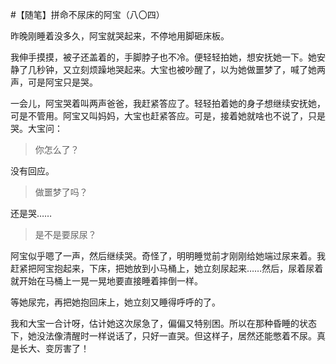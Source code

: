 #【随笔】拼命不尿床的阿宝（八〇四）

昨晚刚睡着没多久，阿宝就哭起来，不停地用脚砸床板。

我伸手摸摸，被子还盖着的，手脚脖子也不冷。便轻轻拍她，想安抚她一下。她安静了几秒钟，又立刻烦躁地哭起来。大宝也被吵醒了，以为她做噩梦了，喊了她两声，可是阿宝只是哭。

一会儿，阿宝哭着叫两声爸爸，我赶紧答应了。轻轻拍着她的身子想继续安抚她，可是不管用。阿宝又叫妈妈，大宝也赶紧答应。可是，接着她就啥也不说了，只是哭。大宝问：

> 你怎么了？

没有回应。

> 做噩梦了吗？

还是哭……

> 是不是要尿尿？

阿宝似乎嗯了一声，然后继续哭。奇怪了，明明睡觉前才刚刚给她端过尿来着。我赶紧把阿宝抱起来，下床，把她放到小马桶上，她立刻尿起来……然后，尿着尿着就开始在马桶上一晃一晃地要直接睡着摔倒一样。

等她尿完，再把她抱回床上，她立刻又睡得呼呼的了。

我和大宝一合计呀，估计她这次尿急了，偏偏又特别困。所以在那种昏睡的状态下，她没法像清醒时一样说话了，只好一直哭。但这样子，居然还能憋着不尿。真是长大、变厉害了！